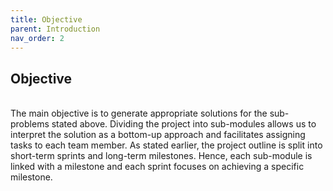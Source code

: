 ```yaml
---
title: Objective
parent: Introduction
nav_order: 2
---
```


## Objective
<br>
The main objective is to generate appropriate solutions for the sub-problems stated above. Dividing the project into sub-modules allows us to interpret the solution as a bottom-up approach and facilitates assigning tasks to each team member. As stated earlier, the project outline is split into short-term sprints and long-term milestones. Hence, each sub-module is linked with a milestone and each sprint focuses on achieving a specific milestone.
